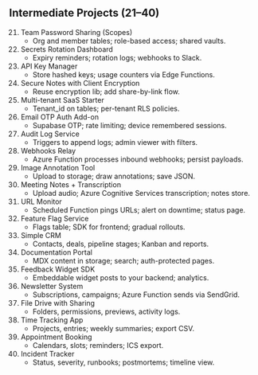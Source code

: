 ## Intermediate Projects (21–40)

21. Team Password Sharing (Scopes)
    - Org and member tables; role-based access; shared vaults.
22. Secrets Rotation Dashboard
    - Expiry reminders; rotation logs; webhooks to Slack.
23. API Key Manager
    - Store hashed keys; usage counters via Edge Functions.
24. Secure Notes with Client Encryption
    - Reuse encryption lib; add share-by-link flow.
25. Multi-tenant SaaS Starter
    - Tenant_id on tables; per-tenant RLS policies.
26. Email OTP Auth Add-on
    - Supabase OTP; rate limiting; device remembered sessions.
27. Audit Log Service
    - Triggers to append logs; admin viewer with filters.
28. Webhooks Relay
    - Azure Function processes inbound webhooks; persist payloads.
29. Image Annotation Tool
    - Upload to storage; draw annotations; save JSON.
30. Meeting Notes + Transcription
    - Upload audio; Azure Cognitive Services transcription; notes store.
31. URL Monitor
    - Scheduled Function pings URLs; alert on downtime; status page.
32. Feature Flag Service
    - Flags table; SDK for frontend; gradual rollouts.
33. Simple CRM
    - Contacts, deals, pipeline stages; Kanban and reports.
34. Documentation Portal
    - MDX content in storage; search; auth-protected pages.
35. Feedback Widget SDK
    - Embeddable widget posts to your backend; analytics.
36. Newsletter System
    - Subscriptions, campaigns; Azure Function sends via SendGrid.
37. File Drive with Sharing
    - Folders, permissions, previews, activity logs.
38. Time Tracking App
    - Projects, entries; weekly summaries; export CSV.
39. Appointment Booking
    - Calendars, slots; reminders; ICS export.
40. Incident Tracker
    - Status, severity, runbooks; postmortems; timeline view.


